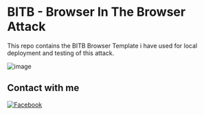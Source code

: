 # BITB - Browser In The Browser Attack 

This repo contains the BITB Browser Template i have used for local deployment and testing of this attack.

![image](https://github.com/user-attachments/assets/ce9edda2-c514-4ac2-b2fd-0e803ef87f43)



## Contact with me 
[![Facebook](https://img.shields.io/badge/Facebook-%231877F2.svg?logo=Facebook&logoColor=white)](https://facebook.com/s4jj4d404)
